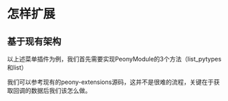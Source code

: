 # 怎样扩展

## 基于现有架构

以上述菜单插件为例，我们首先需要实现PeonyModule的3个方法（list\_pytypes和list）

我们可以参考现有的peony-extensions源码，这并不是很难的流程，关键在于获取回调的数据后我们该怎么做。

